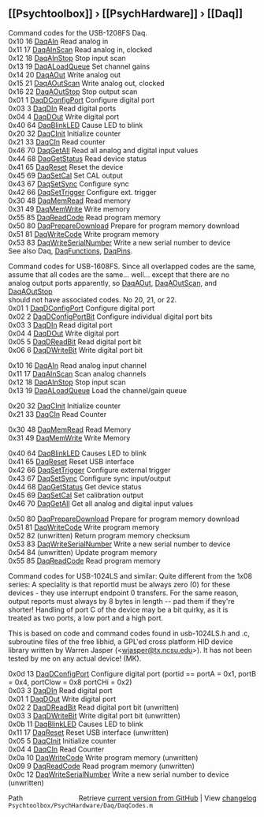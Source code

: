 ## [[Psychtoolbox]] &#8250; [[PsychHardware]] &#8250; [[Daq]]

Command codes for the USB-1208FS Daq.                                         
0x10    16  [DaqAIn](DaqAIn)                  Read analog in            
0x11    17  [DaqAInScan](DaqAInScan)              Read analog in, clocked                  
0x12    18  [DaqAInStop](DaqAInStop)              Stop input scan                   
0x13    19  [DaqALoadQueue](DaqALoadQueue)           Set channel gains                     
0x14    20  [DaqAOut](DaqAOut)                 Write analog out              
0x15    21  [DaqAOutScan](DaqAOutScan)             Write analog out, clocked                
0x16    22  [DaqAOutStop](DaqAOutStop)             Stop output scan                  
0x01     1  [DaqDConfigPort](DaqDConfigPort)          Configure digital port                    
0x03     3  [DaqDIn](DaqDIn)                  Read digital ports            
0x04     4  [DaqDOut](DaqDOut)                 Write digital port            
0x40    64  [DaqBlinkLED](DaqBlinkLED)             Cause LED to blink                
0x20    32  [DaqCInit](DaqCInit)                Initialize counter                
0x21    33  [DaqCIn](DaqCIn)                  Read counter              
0x46    70  [DaqGetAll](DaqGetAll)               Read all analog and digital input values                  
0x44    68  [DaqGetStatus](DaqGetStatus)            Read device status                    
0x41    65  [DaqReset](DaqReset)                Reset the device                  
0x45    69  [DaqSetCal](DaqSetCal)               Set CAL output                
0x43    67  [DaqSetSync](DaqSetSync)              Configure sync                
0x42    66  [DaqSetTrigger](DaqSetTrigger)           Configure ext. trigger                    
0x30    48  [DaqMemRead](DaqMemRead)              Read memory                   
0x31    49  [DaqMemWrite](DaqMemWrite)             Write memory                  
0x55    85  [DaqReadCode](DaqReadCode)             Read program memory                   
0x50    80  [DaqPrepareDownload](DaqPrepareDownload)      Prepare for program memory download                       
0x51    81  [DaqWriteCode](DaqWriteCode)            Write program memory                      
0x53    83  [DaqWriteSerialNumber](DaqWriteSerialNumber)    Write a new serial number to device                           
See also Daq, [DaqFunctions](DaqFunctions), [DaqPins](DaqPins).  
  
  
  
Command codes for USB-1608FS.  Since all overlapped codes are the same,  
assume that all codes are the same...  well... except that there are no  
analog output ports apparently, so [DaqAOut](DaqAOut), [DaqAOutScan](DaqAOutScan), and [DaqAOutStop](DaqAOutStop)  
should not have associated codes.  No 20, 21, or 22.  
0x01    1   [DaqDConfigPort](DaqDConfigPort)        Configure digital port  
0x02    2   [DaqDConfigPortBit](DaqDConfigPortBit)     Configure individual digital port bits  
0x03    3   [DaqDIn](DaqDIn)                Read digital port  
0x04    4   [DaqDOut](DaqDOut)               Write digital port  
0x05    5   [DaqDReadBit](DaqDReadBit)           Read digital port bit  
0x06    6   [DaqDWriteBit](DaqDWriteBit)          Write digital port bit  
  
0x10   16   [DaqAIn](DaqAIn)                Read analog input channel  
0x11   17   [DaqAInScan](DaqAInScan)            Scan analog channels  
0x12     18   [DaqAInStop](DaqAInStop)            Stop input scan  
0x13     19   [DaqALoadQueue](DaqALoadQueue)         Load the channel/gain queue  
  
0x20     32   [DaqCInit](DaqCInit)              Initialize counter  
0x21     33   [DaqCIn](DaqCIn)                Read Counter  
  
0x30     48   [DaqMemRead](DaqMemRead)            Read Memory  
0x31     49   [DaqMemWrite](DaqMemWrite)           Write Memory  
  
0x40     64   [DaqBlinkLED](DaqBlinkLED)           Causes LED to blink  
0x41     65   [DaqReset](DaqReset)              Reset USB interface  
0x42     66   [DaqSetTrigger](DaqSetTrigger)         Configure external trigger  
0x43     67   [DaqSetSync](DaqSetSync)            Configure sync input/output  
0x44     68   [DaqGetStatus](DaqGetStatus)          Get device status  
0x45     69   [DaqSetCal](DaqSetCal)             Set calibration output  
0x46     70   [DaqGetAll](DaqGetAll)             Get all analog and digital input values  
  
0x50     80   [DaqPrepareDownload](DaqPrepareDownload)    Prepare for program memory download  
0x51     81   [DaqWriteCode](DaqWriteCode)          Write program memory  
0x52     82   (unwritten)           Return program memory checksum  
0x53     83   [DaqWriteSerialNumber](DaqWriteSerialNumber)  Write a new serial number to device  
0x54     84   (unwritten)           Update program memory  
0x55     85   [DaqReadCode](DaqReadCode)           Read program memory  
  
  
  
Command codes for USB-1024LS and similar: Quite different from the 1x08  
series: A speciality is that reportId must be always zero (0) for these  
devices - they use interrupt endpoint 0 transfers. For the same reason,  
output reports must always by 8 bytes in length -- pad them if they're  
shorter! Handling of port C of the device may be a bit quirky, as it is  
treated as two ports, a low port and a high port.  
  
This is based on code and command codes found in usb-1024LS.h and .c,  
subroutine files of the free libhid, a GPL'ed cross platform HID device  
library written by Warren Jasper (<wjasper@tx.ncsu.edu\>). It has not been  
tested by me on any actual device! (MK).  
  
0x0d   13   [DaqDConfigPort](DaqDConfigPort)        Configure digital port (portid == portA = 0x1, portB = 0x4, portClow = 0x8 portCHi = 0x2)  
0x03    3   [DaqDIn](DaqDIn)                Read digital port  
0x01    1   [DaqDOut](DaqDOut)               Write digital port  
0x02    2   [DaqDReadBit](DaqDReadBit)           Read digital port bit    (unwritten)  
0x03    3   [DaqDWriteBit](DaqDWriteBit)          Write digital port bit   (unwritten)  
0x0b     11   [DaqBlinkLED](DaqBlinkLED)           Causes LED to blink  
0x11     17   [DaqReset](DaqReset)              Reset USB interface      (unwritten)  
0x05      5   [DaqCInit](DaqCInit)              Initialize counter  
0x04      4   [DaqCIn](DaqCIn)                Read Counter  
0x0a     10   [DaqWriteCode](DaqWriteCode)          Write program memory     (unwritten)  
0x09      9   [DaqReadCode](DaqReadCode)           Read program memory      (unwritten)  
0x0c     12   [DaqWriteSerialNumber](DaqWriteSerialNumber)  Write a new serial number to device (unwritten)  




<div class="code_header" style="text-align:right;">
  <span style="float:left;">Path&nbsp;&nbsp;</span> <span class="counter">Retrieve <a href=
  "https://raw.github.com/Psychtoolbox-3/Psychtoolbox-3/beta/Psychtoolbox/PsychHardware/Daq/DaqCodes.m">current version from GitHub</a> | View <a href=
  "https://github.com/Psychtoolbox-3/Psychtoolbox-3/commits/beta/Psychtoolbox/PsychHardware/Daq/DaqCodes.m">changelog</a></span>
</div>
<div class="code">
  <code>Psychtoolbox/PsychHardware/Daq/DaqCodes.m</code>
</div>

